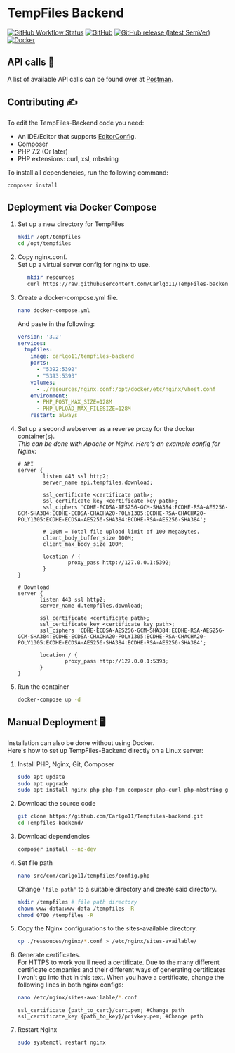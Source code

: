 # TempFiles Backend
[![GitHub Workflow Status](https://img.shields.io/github/workflow/status/Carlgo11/Tempfiles-backend/Test%20PHPUnit?style=for-the-badge)](https://github.com/Carlgo11/Tempfiles-backend/actions)
[![GitHub](https://img.shields.io/github/license/carlgo11/tempfiles-backend?style=for-the-badge)](https://github.com/Carlgo11/TempFiles-backend/blob/master/LICENSE)
[![GitHub release (latest SemVer)](https://img.shields.io/github/v/release/carlgo11/tempfiles-backend?style=for-the-badge)](https://github.com/Carlgo11/TempFiles-backend/releases)
[![Docker](https://img.shields.io/badge/Docker-Download-2496ed?style=for-the-badge&logo=docker&logoColor=fff)](https://hub.docker.com/r/carlgo11/tempfiles-backend)
## API calls :mega:
A list of available API calls can be found over at [Postman](https://documenter.getpostman.com/view/1675224/SW7ezkZn).

## Contributing :writing_hand:

To edit the TempFiles-Backend code you need:
* An IDE/Editor that supports [EditorConfig](https://editorconfig.org/#download).
* Composer
* PHP 7.2 (Or later)
* PHP extensions: curl, xsl, mbstring

To install all dependencies, run the following command:
```BASH
composer install
```

## Deployment via Docker Compose
1. Set up a new directory for TempFiles  
    ```BASH
    mkdir /opt/tempfiles
    cd /opt/tempfiles
    ```

1. Copy nginx.conf.  
    Set up a virtual server config for nginx to use.
    ```bash
       mkdir resources
       curl https://raw.githubusercontent.com/Carlgo11/TempFiles-backend/master/resources/nginx.conf > nginx.conf
    ```

1. Create a docker-compose.yml file.  
    ```BASH
    nano docker-compose.yml
   ```
   And paste in the following:
    ```YAML 
    version: '3.2'
    services:
      tmpfiles:
        image: carlgo11/tempfiles-backend
        ports:
          - "5392:5392"
          - "5393:5393"
        volumes:
          - ./resources/nginx.conf:/opt/docker/etc/nginx/vhost.conf
        environment:
          - PHP_POST_MAX_SIZE=128M
          - PHP_UPLOAD_MAX_FILESIZE=128M
        restart: always
    ```
3. Set up a second webserver as a reverse proxy for the docker container(s).  
    _This can be done with Apache or Nginx. Here's an example config for Nginx:_
    ```NGINX
    # API
    server {
            listen 443 ssl http2;
            server_name api.tempfiles.download;
    
            ssl_certificate <certificate path>;
            ssl_certificate_key <certificate key path>;
            ssl_ciphers 'CDHE-ECDSA-AES256-GCM-SHA384:ECDHE-RSA-AES256-GCM-SHA384:ECDHE-ECDSA-CHACHA20-POLY1305:ECDHE-RSA-CHACHA20-POLY1305:ECDHE-ECDSA-AES256-SHA384:ECDHE-RSA-AES256-SHA384';

            # 100M = Total file upload limit of 100 MegaBytes.
            client_body_buffer_size 100M;
            client_max_body_size 100M;

            location / {
                    proxy_pass http://127.0.0.1:5392;
            }
    }
   
   # Download
   server {
           listen 443 ssl http2;
           server_name d.tempfiles.download;
   
           ssl_certificate <certificate path>;
           ssl_certificate_key <certificate key path>;
           ssl_ciphers 'CDHE-ECDSA-AES256-GCM-SHA384:ECDHE-RSA-AES256-GCM-SHA384:ECDHE-ECDSA-CHACHA20-POLY1305:ECDHE-RSA-CHACHA20-POLY1305:ECDHE-ECDSA-AES256-SHA384:ECDHE-RSA-AES256-SHA384';

           location / {
                   proxy_pass http://127.0.0.1:5393;
           }
   }
   ```
4. Run the container
   ```BASH
   docker-compose up -d
   ```

## Manual Deployment :desktop_computer:
Installation can also be done without using Docker.  
Here's how to set up TempFiles-Backend directly on a Linux server:

1. Install PHP, Nginx, Git, Composer  
   ```BASH
   sudo apt update
   sudo apt upgrade
   sudo apt install nginx php php-fpm composer php-curl php-mbstring git
   ```

2. Download the source code  
   ```BASH
   git clone https://github.com/Carlgo11/Tempfiles-backend.git
   cd Tempfiles-backend/
   ```

3. Download dependencies  
   ```BASH
   composer install --no-dev
   ```

4. Set file path  
   ```BASH
   nano src/com/carlgo11/tempfiles/config.php
   ```
   Change `'file-path'` to a suitable directory and create said directory.
   ```BASH
   mkdir /tempfiles # file path directory
   chown www-data:www-data /tempfiles -R
   chmod 0700 /tempfiles -R
   ```

5. Copy the Nginx configurations to the sites-available directory.  
   ```BASH
   cp ./ressouces/nginx/*.conf > /etc/nginx/sites-available/
   ```

6. Generate certificates.  
   For HTTPS to work you'll need a certificate. Due to the many different certificate companies and their different ways of generating certificates I won't go into that in this text.
   When you have a certificate, change the following lines in both nginx configs:
   ```BASH
   nano /etc/nginx/sites-available/*.conf
   ```
   ```
   ssl_certificate {path_to_cert}/cert.pem; #Change path
   ssl_certificate_key {path_to_key}/privkey.pem; #Change path
   ```

7. Restart Nginx  
   ```BASH
   sudo systemctl restart nginx
   ```
